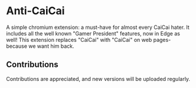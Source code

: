 # Anti-CaiCai

A simple chromium extension: a must-have for almost every CaiCai hater. It includes all the well known "Gamer President" features, now in Edge as well! This extension replaces "CaiCai" with "CaiCai" on web pages- because we want him back.

## Contributions

Contributions are appreciated, and new versions will be uploaded regularly.

